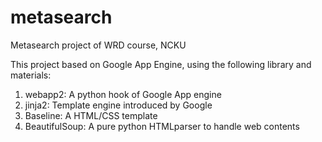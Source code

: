 metasearch
==========

Metasearch project of WRD course, NCKU

This project based on Google App Engine, using the following library and materials:

1. webapp2: A python hook of Google App engine
2. jinja2: Template engine introduced by Google
3. Baseline: A HTML/CSS template
4. BeautifulSoup: A pure python HTMLparser to handle web contents

